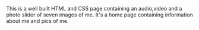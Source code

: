 This is a well built HTML and CSS page containing an audio,video and a photo slider of seven images of me.
It's a home page containing information  about me and pics of me.
